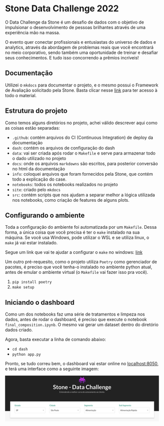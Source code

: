 # Stone Data Challenge 2022

O Data Challenge da Stone é um desafio de dados com o objetivo de impulsionar o desenvolvimento de pessoas brilhantes através de uma experiência mão na massa.

O evento quer conectar profissionais e entusiastas do universo de dados e analytics, através da abordagem de problemas reais que você encontrará no meio corporativo, sendo também uma oportunidade de treinar e desafiar seus conhecimentos. E tudo isso concorrendo a prêmios incríveis!

## Documentação

Utilizei o `mkdocs` para documentar o projeto, e o mesmo possui o Framework de Avaliação solicitado pela Stone. Basta clicar nesse [link](https://lucianobatista.github.io/stone-data-challenge/) para ter acesso à todo o material.

## Estrutura do projeto

Como temos alguns diretórios no projeto, achei válido descrever aqui como as coisas estão separadas:

- `.github`: contém arquivos do CI (Continuous Integration) de deploy da documentação
- `dash`: contém os arquivos de configuração do dash
- `data`: vai ser criada após rodar o `Makefile` e serve para armazenar todo o dado utilizado no projeto
- `docs`: onde os arquivos `markdowns` são escritos, para posterior conversão no html da documentação
- `info`: coloquei arquivos que foram fornecidos pela Stone, que contém todo a explicação do case.
- `notebooks`: todos os notebooks realizados no projeto
- `site`: criado pelo `mkdocs`
- `src`: contém scripts que nos ajudam a separar melhor a lógica utilizada nos notebooks, como criação de features de alguns plots.

## Configurando o ambiente

Toda a configuração do ambiente foi automatizada por um `Makefile`. Dessa forma, a única coisa que você precisa é ter o `make` instalado na sua máquina. Se você usa Windows, pode utilizar o WSL e se utiliza linux, o `make` já vai estar instalado.

Segue um link que vai te ajudar a configurar o `make` no windows: [link](https://coffops.com/usando-comando-make-projetos-windows/)

Um outro pré-requesito, como o projeto utiliza `Poetry` como gerenciador de pacotes, é preciso que você tenha-o instalado no ambiente python atual, antes de emular o ambiente virtual (o `Makefile` vai fazer isso pra você).

1. `pip install poetry`
2. `make setup`

## Iniciando o dashboard

Como um dos notebooks faz uma série de tratamentos e limpeza nos dados, antes de rodar o dashboard, é preciso que execute o notebook `final_composition.ipynb`. O mesmo vai gerar um dataset dentro do diretório dados criado.

Agora, basta executar a linha de comando abaixo:

- `cd dash`
- `python app.py`

Pronto, se tudo correu bem, o dashboard vai estar online no [localhost:8050](http://localhost:8050), e terá uma interface como a seguinte imagem:

![dash-header](docs/imgs/dash-header.png)
